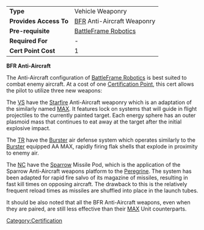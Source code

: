 |                        |                                                       |
| ---------------------- | ----------------------------------------------------- |
| **Type**               | Vehicle Weaponry                                      |
| **Provides Access To** | [BFR](../vehicles/BattleFrame_Robotics.md) Anti-Aircraft Weaponry |
| **Pre-requisite**      | [BattleFrame Robotics](../vehicles/BattleFrame_Robotics.md)       |
| **Required For**       | \-                                                    |
| **Cert Point Cost**    | 1                                                     |

**BFR Anti-Aircraft**

The Anti-Aircraft configuration of [BattleFrame
Robotics](../vehicles/BattleFrame_Robotics.md) is best suited to combat
enemy aircraft. At a cost of one [Certification
Point](Certification_Point.md), this cert allows the pilot to
utilize three new weapons:

The [VS](../etc/Vanu_Sovereignty.md) have the [Starfire](</Starfire_(BFR)>)
Anti-Aircraft weaponry which is an adaptation of the similarly named
[MAX](../items/Starfire.md). It features lock on systems that will guide
in flight projectiles to the currently painted target. Each energy
sphere has an outer plasmoid mass that continues to eat away at the
target after the initial explosive impact.

The [TR](../etc/Terran_Republic.md) have the [Burster](</Burster_(BFR)>) air
defense system which operates similarly to the
[Burster](../items/Burster.md) equipped AA MAX, rapidly firing flak
shells that explode in proximity to enemy air.

The [NC](../etc/New_Conglomerate.md) have the [Sparrow](</Sparrow_(BFR)>)
Missile Pod, which is the application of the Sparrow Anti-Aircraft
weapons platform to the [Peregrine](../items/Peregrine.md). The system
has been adapted for rapid fire salvo of its magazine of missiles,
resulting in fast kill times on opposing aircraft. The drawback to this
is the relatively frequent reload times as missiles are shuffled into
place in the launch tubes.

It should be also noted that all the BFR Anti-Aircraft weapons, even
when they are paired, are still less effective than their
[MAX](../items/Mechanized_Assault_Exo-Suit.md) Unit counterparts.

[Category:Certification](../Category:Certification.md)
